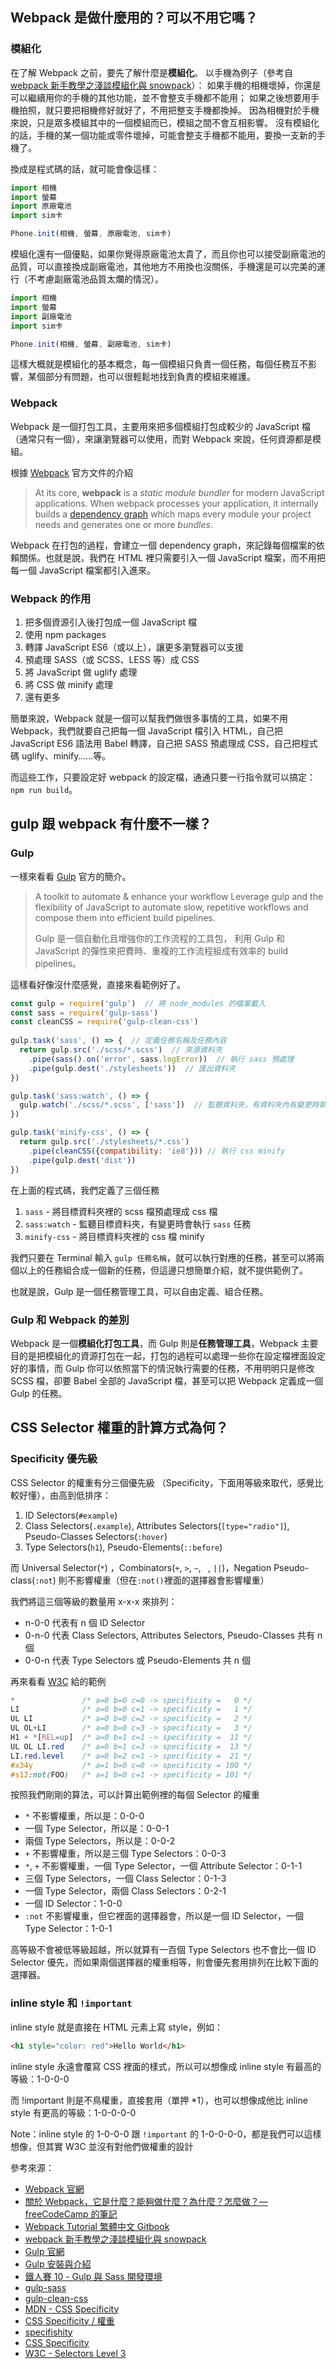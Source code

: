 ## Webpack 是做什麼用的？可以不用它嗎？

### 模組化

在了解 Webpack 之前，要先了解什麼是**模組化**。
以手機為例子（參考自 [webpack 新手教學之淺談模組化與 snowpack](https://blog.huli.tw/2020/01/21/webpack-newbie-tutorial/)）：
如果手機的相機壞掉，你還是可以繼續用你的手機的其他功能，並不會整支手機都不能用；
如果之後想要用手機拍照，就只要把相機修好就好了，不用把整支手機都換掉。
因為相機對於手機來說，只是眾多模組其中的一個模組而已，模組之間不會互相影響。
沒有模組化的話，手機的某一個功能或零件壞掉，可能會整支手機都不能用，要換一支新的手機了。

換成是程式碼的話，就可能會像這樣：

```js
import 相機
import 螢幕
import 原廠電池
import sim卡

Phone.init(相機, 螢幕, 原廠電池, sim卡)
```

模組化還有一個優點，如果你覺得原廠電池太貴了，而且你也可以接受副廠電池的品質，可以直接換成副廠電池，其他地方不用換也沒關係，手機還是可以完美的運行（不考慮副廠電池品質太爛的情況）。

```js
import 相機
import 螢幕
import 副廠電池
import sim卡

Phone.init(相機, 螢幕, 副廠電池, sim卡)
```

這樣大概就是模組化的基本概念，每一個模組只負責一個任務，每個任務互不影響，某個部分有問題，也可以很輕鬆地找到負責的模組來維護。

### Webpack

Webpack 是一個打包工具，主要用來把多個模組打包成較少的 JavaScript 檔（通常只有一個），來讓瀏覽器可以使用，而對 Webpack 來說，任何資源都是模組。

根據 [Webpack](https://webpack.js.org/) 官方文件的介紹

> At its core,  **webpack**  is a  _static module bundler_  for modern JavaScript applications. When webpack processes your application, it internally builds a  [dependency graph](https://webpack.js.org/concepts/dependency-graph/)  which maps every module your project needs and generates one or more  _bundles_.

Webpack 在打包的過程，會建立一個 dependency graph，來記錄每個檔案的依賴關係。也就是說，我們在 HTML 裡只需要引入一個 JavaScript 檔案，而不用把每一個 JavaScript 檔案都引入進來。

### Webpack 的作用

1. 把多個資源引入後打包成一個 JavaScript 檔
2. 使用 npm packages
3. 轉譯 JavaScript ES6（或以上），讓更多瀏覽器可以支援
4. 預處理 SASS（或 SCSS、LESS 等）成 CSS
5. 將 JavaScript 做 uglify 處理
6. 將 CSS 做 minify 處理
7. 還有更多

簡單來說，Webpack 就是一個可以幫我們做很多事情的工具，如果不用 Webpack，我們就要自己把每一個 JavaScript 檔引入 HTML，自己把 JavaScript ES6 語法用 Babel 轉譯，自己把 SASS 預處理成 CSS，自己把程式碼 uglify、minify……等。

而這些工作，只要設定好 webpack 的設定檔，通通只要一行指令就可以搞定：`npm run build`。

## gulp 跟 webpack 有什麼不一樣？

### Gulp

一樣來看看 [Gulp](https://gulpjs.com/) 官方的簡介。

> A toolkit to automate & enhance your workflow
> Leverage gulp and the flexibility of JavaScript to automate slow, repetitive workflows and compose them into efficient build pipelines.
>
>Gulp 是一個自動化且增強你的工作流程的工具包，
利用 Gulp 和 JavaScript 的彈性來把費時、重複的工作流程組成有效率的 build pipelines。

這樣看好像沒什麼感覺，直接來看範例好了。

```js
const gulp = require('gulp')  // 將 node_modules 的檔案載入
const sass = require('gulp-sass')
const cleanCSS = require('gulp-clean-css')
	
gulp.task('sass', () => {  // 定義任務名稱及任務內容
  return gulp.src('./scss/*.scss')  // 來源資料夾
    .pipe(sass().on('error', sass.logError))  // 執行 sass 預處理
	.pipe(gulp.dest('./stylesheets'))  // 匯出資料夾
})

gulp.task('sass:watch', () => {
  gulp.watch('./scss/*.scss', ['sass'])  // 監聽資料夾，有資料夾內有變更時執行 'sass' 任務
})

gulp.task('minify-css', () => {
  return gulp.src('./stylesheets/*.css')
    .pipe(cleanCSS({compatibility: 'ie8'})) // 執行 css minify
    .pipe(gulp.dest('dist'))
})
```

在上面的程式碼，我們定義了三個任務

1. `sass` - 將目標資料夾裡的 scss 檔預處理成 css 檔
2. `sass:watch` - 監聽目標資料夾，有變更時會執行 `sass` 任務
3. `minify-css` - 將目標資料夾裡的 css 檔 minify

我們只要在 Terminal 輸入 `gulp 任務名稱`，就可以執行對應的任務，甚至可以將兩個以上的任務組合成一個新的任務，但這邊只想簡單介紹，就不提供範例了。

也就是說，Gulp 是一個任務管理工具，可以自由定義、組合任務。

### Gulp 和 Webpack 的差別

Webpack 是一個**模組化打包工具**，而 Gulp 則是**任務管理工具**，Webpack 主要目的是把模組化的資源打包在一起，打包的過程可以處理一些你在設定檔裡面設定好的事情，而 Gulp 你可以依照當下的情況執行需要的任務，不用明明只是修改 SCSS 檔，卻要 Babel 全部的 JavaScript 檔，甚至可以把 Webpack 定義成一個 Gulp 的任務。

## CSS Selector 權重的計算方式為何？

### Specificity 優先級

CSS Selector 的權重有分三個優先級 （Specificity，下面用等級來取代，感覺比較好懂），由高到低排序：

1. ID Selectors(`#example`)
2. Class Selectors(`.example`), Attributes Selectors(`[type="radio"]`), Pseudo-Classes Selectors(`:hover`)
3. Type Selectors(`h1`), Pseudo-Elements(`::before`)

而 Universal Selector(`*`) ，Combinators(`+`, `>`, `~`, ` `, `||`)，Negation Pseudo-class(`:not`) 則不影響權重（但在`:not()`裡面的選擇器會影響權重）

我們將這三個等級的數量用 x-x-x 來排列：

- n-0-0 代表有 n 個 ID Selector
- 0-n-0 代表 Class Selectors, Attributes Selectors, Pseudo-Classes 共有 n 個
- 0-0-n 代表 Type Selectors 或 Pseudo-Elements 共 n 個

再來看看 [W3C](https://drafts.csswg.org/selectors-3/#specificity) 給的範例

```css
*               /* a=0 b=0 c=0 -> specificity =   0 */
LI              /* a=0 b=0 c=1 -> specificity =   1 */
UL LI           /* a=0 b=0 c=2 -> specificity =   2 */
UL OL+LI        /* a=0 b=0 c=3 -> specificity =   3 */
H1 + *[REL=up]  /* a=0 b=1 c=1 -> specificity =  11 */
UL OL LI.red    /* a=0 b=1 c=3 -> specificity =  13 */
LI.red.level    /* a=0 b=2 c=1 -> specificity =  21 */
#x34y           /* a=1 b=0 c=0 -> specificity = 100 */
#s12:not(FOO)   /* a=1 b=0 c=1 -> specificity = 101 */
```

按照我們剛剛的算法，可以計算出範例裡的每個 Selector 的權重

- `*` 不影響權重，所以是：0-0-0
- 一個 Type Selector，所以是：0-0-1
- 兩個 Type Selectors，所以是：0-0-2
- `+` 不影響權重，所以是三個 Type Selectors：0-0-3
- `*`, `+` 不影響權重，一個 Type Selector，一個 Attribute Selector：0-1-1
- 三個 Type Selectors，一個 Class Selector：0-1-3
- 一個 Type Selector，兩個 Class Selectors：0-2-1
- 一個 ID Selector：1-0-0
- `:not` 不影響權重，但它裡面的選擇器會，所以是一個 ID Selector，一個 Type Selector：1-0-1

高等級不會被低等級超越，所以就算有一百個 Type Selectors 也不會比一個 ID Selector 優先，而如果兩個選擇器的權重相等，則會優先套用排列在比較下面的選擇器。

### inline style 和 `!important`

inline style 就是直接在 HTML 元素上寫 style，例如：

```html
<h1 style="color: red">Hello World</h1>
```

inline style 永遠會覆寫 CSS 裡面的樣式，所以可以想像成 inline style 有最高的等級：1-0-0-0

而 !important 則是不鳥權重，直接套用（單押 *1），也可以想像成他比 inline style 有更高的等級：1-0-0-0-0

Note：inline style 的 1-0-0-0 跟 `!important` 的 1-0-0-0-0，都是我們可以這樣想像，但其實 W3C 並沒有對他們做權重的設計

參考來源：

- [Webpack 官網](https://webpack.js.org/)
- [關於 Webpack，它是什麼？能夠做什麼？為什麼？怎麼做？— freeCodeCamp 的筆記](https://askie.today/what-is-webpack/)
- [Webpack Tutorial 繁體中文 Gitbook](https://neighborhood999.github.io/webpack-tutorial-gitbook/Part1/)
- [webpack 新手教學之淺談模組化與 snowpack](https://blog.huli.tw/2020/01/21/webpack-newbie-tutorial/)
- [Gulp 官網](https://gulpjs.com/)
- [Gulp 安裝與介紹](https://ithelp.ithome.com.tw/articles/10185420)
- [鐵人賽 10 - Gulp 與 Sass 開發環境](https://wcc723.github.io/css/2016/12/10/gulp-init/)
- [gulp-sass](https://www.npmjs.com/package/gulp-sass)
- [gulp-clean-css](https://www.npmjs.com/package/gulp-clean-css)
- [MDN - CSS Specificity](https://developer.mozilla.org/en-US/docs/Web/CSS/Specificity)
- [CSS Specificity / 權重](https://ithelp.ithome.com.tw/articles/10240444)
- [specifishity](https://specifishity.com)
- [CSS Specificity](https://cssspecificity.com)
- [W3C - Selectors Level 3](https://drafts.csswg.org/selectors-3/#specificity)